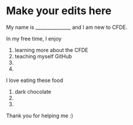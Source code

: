# Make your edits here

My name is _______________ and I am new to CFDE.


In my free time, I enjoy 
1) learning more about the CFDE
2) teaching myself GitHub 
3) 
4)


I love eating these food
1) dark chocolate
2) 
3) 


Thank you for helping me :) 

